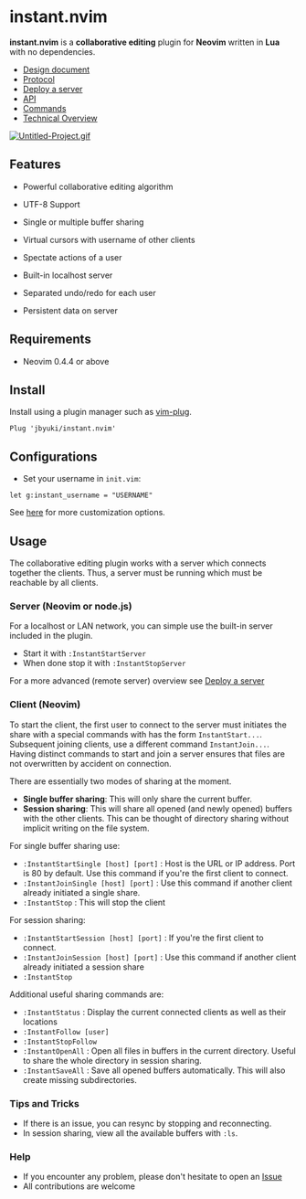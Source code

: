 instant.nvim
============

**instant.nvim** is a **collaborative editing** plugin for **Neovim** written in **Lua** with no dependencies.

* [Design document](https://github.com/jbyuki/instant.nvim/wiki/Design-Document)
* [Protocol](https://github.com/jbyuki/instant.nvim/wiki/Protocol)
* [Deploy a server](https://github.com/jbyuki/instant.nvim/wiki/Deploy-a-server)
* [API](https://github.com/jbyuki/instant.nvim/wiki/API)
* [Commands](https://github.com/jbyuki/instant.nvim/wiki/Commands)
* [Technical Overview](https://github.com/jbyuki/instant.nvim/wiki/Technical-Overview)

[![Untitled-Project.gif](https://i.postimg.cc/wxDFX40G/Untitled-Project.gif)](https://postimg.cc/fkTxZC4c)

Features
--------

* Powerful collaborative editing algorithm

* UTF-8 Support

* Single or multiple buffer sharing

* Virtual cursors with username of other clients

* Spectate actions of a user

* Built-in localhost server

* Separated undo/redo for each user

* Persistent data on server

Requirements
------------

* Neovim 0.4.4 or above

Install
-------

Install using a plugin manager such as [vim-plug](https://github.com/junegunn/vim-plug).

```
Plug 'jbyuki/instant.nvim'
```

Configurations
--------------

* Set your username in `init.vim`:

```
let g:instant_username = "USERNAME"
```

See [here](https://github.com/jbyuki/instant.nvim/wiki/Customization) for more customization options.

Usage
-----

The collaborative editing plugin works with a server which connects together the clients. Thus, a server must be running which must be reachable by all clients.

### Server (Neovim or node.js)

For a localhost or LAN network, you can simple use the built-in server included in the plugin.

* Start it with `:InstantStartServer`
* When done stop it with `:InstantStopServer`

For a more advanced (remote server) overview see [Deploy a server](https://github.com/jbyuki/instant.nvim/wiki/Deploy-a-server)

### Client (Neovim)

To start the client, the first user to connect to the server must initiates the share with a special commands with has the form `InstantStart...`. Subsequent joining clients, use a different command `InstantJoin...`. Having distinct commands to start and join a server ensures that files are not overwritten by accident on connection.

There are essentially two modes of sharing at the moment.

* **Single buffer sharing**: This will only share the current buffer. 
* **Session sharing**: This will share all opened (and newly opened) buffers with the other clients. This can be thought of directory sharing without implicit writing on the file system.

For single buffer sharing use:
* `:InstantStartSingle [host] [port]` : Host is the URL or IP address. Port is 80 by default. Use this command if you're the first client to connect.
* `:InstantJoinSingle [host] [port]` : Use this command if another client already initiated a single share.
* `:InstantStop` : This will stop the client

For session sharing:

* `:InstantStartSession [host] [port]` : If you're the first client to connect.
* `:InstantJoinSession [host] [port]` : Use this command if another client already initiated a session share
* `:InstantStop`

Additional useful sharing commands are:

* `:InstantStatus` : Display the current connected clients as well as their locations
* `:InstantFollow [user]`
* `:InstantStopFollow`
* `:InstantOpenAll` : Open all files in buffers in the current directory. Useful to share the whole directory in session sharing.
* `:InstantSaveAll` : Save all opened buffers automatically. This will also create missing subdirectories.

### Tips and Tricks

* If there is an issue, you can resync by stopping and reconnecting.
* In session sharing, view all the available buffers with `:ls`.

### Help

* If you encounter any problem, please don't hesitate to open an [Issue](https://github.com/jbyuki/instant.nvim/issues)
* All contributions are welcome
